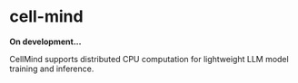 # cell-mind

**On development...**

CellMind supports distributed CPU computation for lightweight LLM model training and inference.
